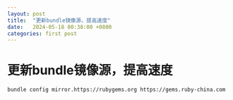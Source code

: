 ```yaml
---
layout: post
title:  "更新bundle镜像源，提高速度"
date:   2024-05-18 00:38:00 +0800
categories: first post
---
```

# 更新bundle镜像源，提高速度
```
bundle config mirror.https://rubygems.org https://gems.ruby-china.com
```
